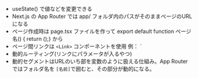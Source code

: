 - useState() で値などを変更できる
- Next.js の App Router では app/ フォルダ内のパスがそのままページのURLになる
- ページ作成時は page.tsx ファイルを作って export default function ページ名() { return ();} から
- ページ間リンクは `<Link>` コンポーネントを使用 例： `<Link href="/about">
- 動的ルーティング(リンクにパラメータが入るやつ)
- 動的セグメントはURLのいち部を変数のように扱える仕組み。App Router ではフォルダ名を `[名前]`で囲むと、その部分が動的になる。
